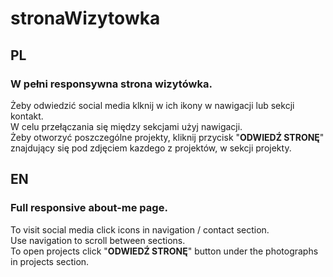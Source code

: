 # stronaWizytowka

## PL
### W pełni responsywna strona wizytówka.
Żeby odwiedzić social media klknij w ich ikony w nawigacji lub sekcji kontakt.  
W celu przełączania się między sekcjami użyj nawigacji.  
Żeby otworzyć poszczególne projekty, kliknij przycisk "**ODWIEDŹ STRONĘ**" znajdujący się pod zdjęciem kazdego z projektów, w sekcji projekty.  

## EN
### Full responsive about-me page.
To visit social media click icons in navigation / contact section.  
Use navigation to scroll between sections.  
To open projects click "**ODWIEDŹ STRONĘ**" button under the photographs in projects section.  

